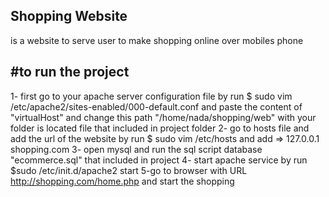 Shopping Website
------------------
is a website to serve user to make shopping online over mobiles phone 

#to run the project 
--------------------
1- first go to your apache server configuration file by run 
$ sudo vim /etc/apache2/sites-enabled/000-default.conf
and paste the content of "virtualHost" and change this path "/home/nada/shopping/web" with your folder is located  file that included in project folder
2- go to hosts file and add the url of the website by run 
$ sudo  vim /etc/hosts
and add =>   127.0.0.1       shopping.com
3- open mysql and run the sql script database "ecommerce.sql" that included in project
4- start apache service by run 
$sudo /etc/init.d/apache2 start
5-go to browser with URL http://shopping.com/home.php and start the shopping 



